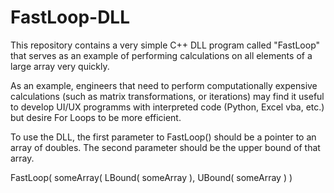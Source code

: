 # FastLoop-DLL
This repository contains a very simple C++ DLL program called "FastLoop" that serves as an example of performing calculations on all elements of a large array very quickly.

As an example, engineers that need to perform computationally expensive calculations (such as matrix transformations, or iterations) may find it useful to develop UI/UX programms with interpreted code (Python, Excel vba, etc.) but desire For Loops to be more efficient.

To use the DLL, the first parameter to FastLoop() should be a pointer to an array of doubles. The second parameter should be the upper bound of that array.

FastLoop( someArray( LBound( someArray ), UBound( someArray ) )
